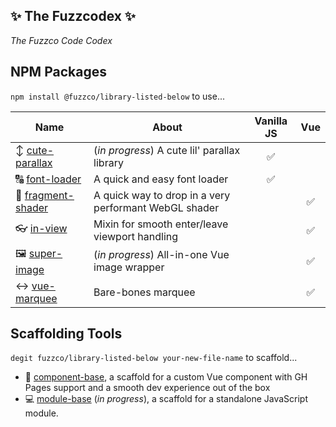 ## ✨ The Fuzzcodex ✨

_The Fuzzco Code Codex_

## NPM Packages

`npm install @fuzzco/library-listed-below` to use...

| Name                                                            | About                                                 | Vanilla JS | Vue |
| --------------------------------------------------------------- | ----------------------------------------------------- | ---------- | --- |
| ↕️ [cute-parallax](https://github.com/fuzzco/cute-parallax)     | (_in progress_) A cute lil' parallax library          | ✅         |     |
| 🔠 [font-loader](https://github.com/fuzzco/font-loader)         | A quick and easy font loader                          | ✅         |     |
| 🎨 [fragment-shader](https://github.com/fuzzco/fragment-shader) | A quick way to drop in a very performant WebGL shader |            | ✅  |
| 👓 [in-view](https://github.com/fuzzco/in-view)                 | Mixin for smooth enter/leave viewport handling        |            | ✅  |
| 🖼️ [super-image](https://github.com/fuzzco/super-image)         | (_in progress_) All-in-one Vue image wrapper          |            | ✅  |
| ↔️ [vue-marquee](https://github.com/fuzzco/vue-marquee)         | Bare-bones marquee                                    |            | ✅  |

## Scaffolding Tools

`degit fuzzco/library-listed-below your-new-file-name` to scaffold...

-   🖖 [component-base](https://github.com/fuzzco/component-base), a scaffold for a custom Vue component with GH Pages support and a smooth dev experience out of the box
-   💻 [module-base](https://github.com/fuzzco/module-base) (_in progress_), a scaffold for a standalone JavaScript module.

<style>
td:nth-child(3),
td:nth-child(4){
    text-align: center;
}
</style>
